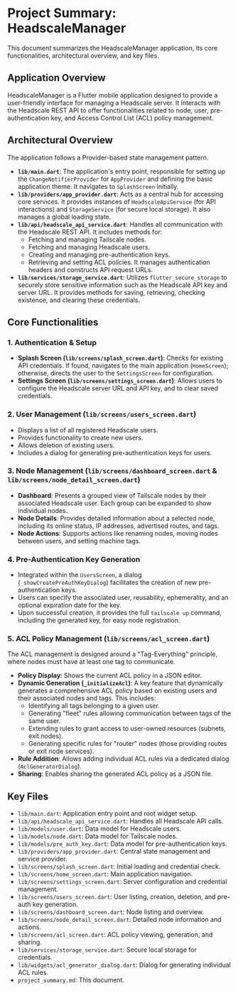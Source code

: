 # Project Summary: HeadscaleManager

This document summarizes the HeadscaleManager application, its core functionalities, architectural overview, and key files.

## Application Overview

HeadscaleManager is a Flutter mobile application designed to provide a user-friendly interface for managing a Headscale server. It interacts with the Headscale REST API to offer functionalities related to node, user, pre-authentication key, and Access Control List (ACL) policy management.

## Architectural Overview

The application follows a Provider-based state management pattern.

*   **`lib/main.dart`**: The application's entry point, responsible for setting up the `ChangeNotifierProvider` for `AppProvider` and defining the basic application theme. It navigates to `SplashScreen` initially.
*   **`lib/providers/app_provider.dart`**: Acts as a central hub for accessing core services. It provides instances of `HeadscaleApiService` (for API interactions) and `StorageService` (for secure local storage). It also manages a global loading state.
*   **`lib/api/headscale_api_service.dart`**: Handles all communication with the Headscale REST API. It includes methods for:
    *   Fetching and managing Tailscale nodes.
    *   Fetching and managing Headscale users.
    *   Creating and managing pre-authentication keys.
    *   Retrieving and setting ACL policies.
    It manages authentication headers and constructs API request URLs.
*   **`lib/services/storage_service.dart`**: Utilizes `flutter_secure_storage` to securely store sensitive information such as the Headscale API key and server URL. It provides methods for saving, retrieving, checking existence, and clearing these credentials.

## Core Functionalities

### 1. Authentication & Setup
*   **Splash Screen (`lib/screens/splash_screen.dart`)**: Checks for existing API credentials. If found, navigates to the main application (`HomeScreen`); otherwise, directs the user to the `SettingsScreen` for configuration.
*   **Settings Screen (`lib/screens/settings_screen.dart`)**: Allows users to configure the Headscale server URL and API key, and to clear saved credentials.

### 2. User Management (`lib/screens/users_screen.dart`)
*   Displays a list of all registered Headscale users.
*   Provides functionality to create new users.
*   Allows deletion of existing users.
*   Includes a dialog for generating pre-authentication keys for users.

### 3. Node Management (`lib/screens/dashboard_screen.dart` & `lib/screens/node_detail_screen.dart`)
*   **Dashboard**: Presents a grouped view of Tailscale nodes by their associated Headscale user. Each group can be expanded to show individual nodes.
*   **Node Details**: Provides detailed information about a selected node, including its online status, IP addresses, advertised routes, and tags.
*   **Node Actions**: Supports actions like renaming nodes, moving nodes between users, and setting machine tags.

### 4. Pre-Authentication Key Generation
*   Integrated within the `UsersScreen`, a dialog (`_showCreatePreAuthKeyDialog`) facilitates the creation of new pre-authentication keys.
*   Users can specify the associated user, reusability, ephemerality, and an optional expiration date for the key.
*   Upon successful creation, it provides the full `tailscale up` command, including the generated key, for easy node registration.

### 5. ACL Policy Management (`lib/screens/acl_screen.dart`)
The ACL management is designed around a "Tag-Everything" principle, where nodes must have at least one tag to communicate.

*   **Policy Display**: Shows the current ACL policy in a JSON editor.
*   **Dynamic Generation (`_initializeAcl`)**: A key feature that dynamically generates a comprehensive ACL policy based on existing users and their associated nodes and tags. This includes:
    *   Identifying all tags belonging to a given user.
    *   Generating "fleet" rules allowing communication between tags of the same user.
    *   Extending rules to grant access to user-owned resources (subnets, exit nodes).
    *   Generating specific rules for "router" nodes (those providing routes or exit node services).
*   **Rule Addition**: Allows adding individual ACL rules via a dedicated dialog (`AclGeneratorDialog`).
*   **Sharing**: Enables sharing the generated ACL policy as a JSON file.

## Key Files

*   `lib/main.dart`: Application entry point and root widget setup.
*   `lib/api/headscale_api_service.dart`: Handles all Headscale API calls.
*   `lib/models/user.dart`: Data model for Headscale users.
*   `lib/models/node.dart`: Data model for Tailscale nodes.
*   `lib/models/pre_auth_key.dart`: Data model for pre-authentication keys.
*   `lib/providers/app_provider.dart`: Central state management and service provider.
*   `lib/screens/splash_screen.dart`: Initial loading and credential check.
*   `lib/screens/home_screen.dart`: Main application navigation.
*   `lib/screens/settings_screen.dart`: Server configuration and credential management.
*   `lib/screens/users_screen.dart`: User listing, creation, deletion, and pre-auth key generation.
*   `lib/screens/dashboard_screen.dart`: Node listing and overview.
*   `lib/screens/node_detail_screen.dart`: Detailed node information and actions.
*   `lib/screens/acl_screen.dart`: ACL policy viewing, generation, and sharing.
*   `lib/services/storage_service.dart`: Secure local storage for credentials.
*   `lib/widgets/acl_generator_dialog.dart`: Dialog for generating individual ACL rules.
*   `project_summary.md`: This document.